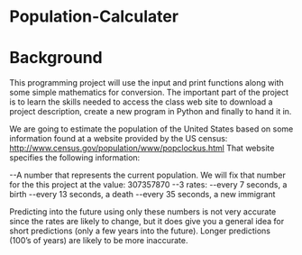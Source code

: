 # Population-Calculater
# Background

This programming project will use the input and print functions along with some simple mathematics for conversion. The important part of the project is to learn the skills needed to access the class web site to download a project description, create a new program in Python and finally to hand it in.

We are going to estimate the population of the United States based on some information found at a website provided by the US census:
http://www.census.gov/population/www/popclockus.html That website specifies the following information:

--A number that represents the current population. We will fix that number for the this project at the value: 307357870
--3 rates:
    --every 7 seconds, a birth
    --every 13 seconds, a death
    --every 35 seconds, a new immigrant

Predicting into the future using only these numbers is not very accurate since the rates are likely to change, but it does give you a general idea for short predictions (only a few years into the future). Longer predictions (100’s of years) are likely to be more inaccurate.
